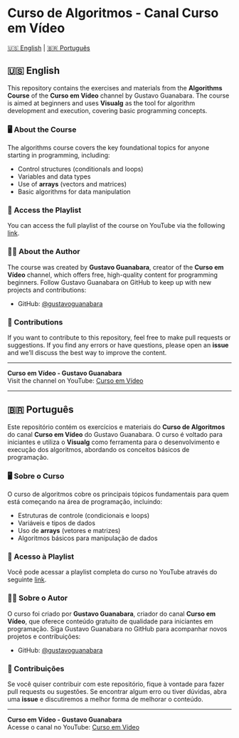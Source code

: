 # Curso de Algoritmos - Canal Curso em Vídeo

[🇺🇸 English](#english) | [🇧🇷 Português](#português)

## 🇺🇸 English <a name="english"></a>

This repository contains the exercises and materials from the **Algorithms Course** of the **Curso em Vídeo** channel by Gustavo Guanabara. The course is aimed at beginners and uses **Visualg** as the tool for algorithm development and execution, covering basic programming concepts.

### 🖥️ About the Course

The algorithms course covers the key foundational topics for anyone starting in programming, including:

- Control structures (conditionals and loops)
- Variables and data types
- Use of **arrays** (vectors and matrices)
- Basic algorithms for data manipulation

### 🎥 Access the Playlist

You can access the full playlist of the course on YouTube via the following [link](https://www.youtube.com/watch?v=8mei6uVttho&list=PLHz_AreHm4dmSj0MHol_aoNYCSGFqvfXV).

### 👨‍💻 About the Author

The course was created by **Gustavo Guanabara**, creator of the **Curso em Vídeo** channel, which offers free, high-quality content for programming beginners. Follow Gustavo Guanabara on GitHub to keep up with new projects and contributions:

- GitHub: [@gustavoguanabara](https://github.com/gustavoguanabara)

### 🚀 Contributions

If you want to contribute to this repository, feel free to make pull requests or suggestions. If you find any errors or have questions, please open an **issue** and we’ll discuss the best way to improve the content.

---

**Curso em Vídeo - Gustavo Guanabara**  
Visit the channel on YouTube: [Curso em Vídeo](https://www.youtube.com/c/CursoEmVídeo)

---

## 🇧🇷 Português <a name="português"></a>

Este repositório contém os exercícios e materiais do **Curso de Algoritmos** do canal **Curso em Vídeo** do Gustavo Guanabara. O curso é voltado para iniciantes e utiliza o **Visualg** como ferramenta para o desenvolvimento e execução dos algoritmos, abordando os conceitos básicos de programação.

### 🖥️ Sobre o Curso

O curso de algoritmos cobre os principais tópicos fundamentais para quem está começando na área de programação, incluindo:

- Estruturas de controle (condicionais e loops)
- Variáveis e tipos de dados
- Uso de **arrays** (vetores e matrizes)
- Algoritmos básicos para manipulação de dados

### 🎥 Acesso à Playlist

Você pode acessar a playlist completa do curso no YouTube através do seguinte [link](https://www.youtube.com/watch?v=8mei6uVttho&list=PLHz_AreHm4dmSj0MHol_aoNYCSGFqvfXV).

### 👨‍💻 Sobre o Autor

O curso foi criado por **Gustavo Guanabara**, criador do canal **Curso em Vídeo**, que oferece conteúdo gratuito de qualidade para iniciantes em programação. Siga Gustavo Guanabara no GitHub para acompanhar novos projetos e contribuições:

- GitHub: [@gustavoguanabara](https://github.com/gustavoguanabara)

### 🚀 Contribuições

Se você quiser contribuir com este repositório, fique à vontade para fazer pull requests ou sugestões. Se encontrar algum erro ou tiver dúvidas, abra uma **issue** e discutiremos a melhor forma de melhorar o conteúdo.

---

**Curso em Vídeo - Gustavo Guanabara**  
Acesse o canal no YouTube: [Curso em Vídeo](https://www.youtube.com/c/CursoEmVídeo)

